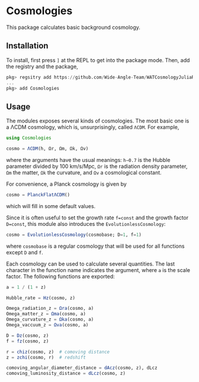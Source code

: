 # Cosmologies

This package calculates basic background cosmology.


## Installation

To install, first press `]` at the REPL to get into the package mode. Then, add the registry and the package,
```julia
pkg> regsitry add https://github.com/Wide-Angle-Team/WATCosmologyJuliaRegistry.git
...
pkg> add Cosmologies
```


## Usage

The modules exposes several kinds of cosmologies. The most basic one is a ΛCDM
cosmology, which is, unsurprisingly, called `ΛCDM`. For example,
```julia
using Cosmologies

cosmo = ΛCDM(h, Ωr, Ωm, Ωk, Ωv)
```
where the arguments have the usual meanings: `h∼0.7` is the Hubble parameter
divided by 100 km/s/Mpc, `Ωr` is the radiation density parameter, `Ωm` the
matter, `Ωk` the curvature, and `Ωv` a cosmological constant.

For convenience, a Planck cosmology is given by
```julia
cosmo = PlanckFlatΛCDM()
```
which will fill in some default values.

Since it is often useful to set the growth rate `f=const` and the growth factor
`D=const`, this module also introduces the `EvolutionlessCosmology`:
```julia
cosmo = EvolutionlessCosmology(cosmobase; D=1, f=1)
```
where `cosmobase` is a regular cosmology that will be used for all functions
except `D` and `f`.

Each cosmology can be used to calculate several quantities. The last character
in the function name indicates the argument, where `a` is the scale factor. The
following functions are exported:
```julia
a = 1 / (1 + z)

Hubble_rate = Hz(cosmo, z)

Omega_radiation_z = Ωra(cosmo, a)
Omega_matter_z = Ωma(cosmo, a)
Omega_curvature_z = Ωka(cosmo, a)
Omega_vaccuum_z = Ωva(cosmo, a)

D = Dz(cosmo, z)
f = fz(cosmo, z)

r = chiz(cosmo, z)  # comoving distance
z = zchi(cosmo, r)  # redshift

comoving_angular_diameter_distance = dAcz(cosmo, z), dLcz
comoving_luminosity_distance = dLcz(cosmo, z)
```
